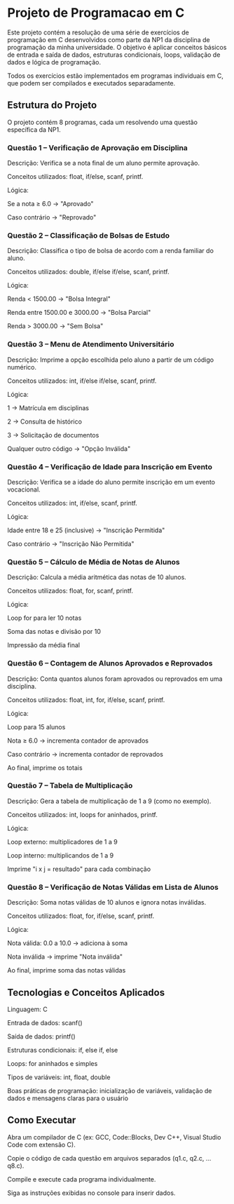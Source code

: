 # Projeto de Programacao em C

Este projeto contém a resolução de uma série de exercícios de programação em C desenvolvidos como parte da NP1 da disciplina de programação da minha universidade. O objetivo é aplicar conceitos básicos de entrada e saída de dados, estruturas condicionais, loops, validação de dados e lógica de programação.

Todos os exercícios estão implementados em programas individuais em C, que podem ser compilados e executados separadamente.

## Estrutura do Projeto

O projeto contém 8 programas, cada um resolvendo uma questão específica da NP1.

### Questão 1 – Verificação de Aprovação em Disciplina

Descrição: Verifica se a nota final de um aluno permite aprovação.

Conceitos utilizados: float, if/else, scanf, printf.

Lógica:

Se a nota ≥ 6.0 → "Aprovado"

Caso contrário → "Reprovado"

### Questão 2 – Classificação de Bolsas de Estudo

Descrição: Classifica o tipo de bolsa de acordo com a renda familiar do aluno.

Conceitos utilizados: double, if/else if/else, scanf, printf.

Lógica:

Renda < 1500.00 → "Bolsa Integral"

Renda entre 1500.00 e 3000.00 → "Bolsa Parcial"

Renda > 3000.00 → "Sem Bolsa"

### Questão 3 – Menu de Atendimento Universitário

Descrição: Imprime a opção escolhida pelo aluno a partir de um código numérico.

Conceitos utilizados: int, if/else if/else, scanf, printf.

Lógica:

1 → Matrícula em disciplinas

2 → Consulta de histórico

3 → Solicitação de documentos

Qualquer outro código → "Opção Inválida"

### Questão 4 – Verificação de Idade para Inscrição em Evento

Descrição: Verifica se a idade do aluno permite inscrição em um evento vocacional.

Conceitos utilizados: int, if/else, scanf, printf.

Lógica:

Idade entre 18 e 25 (inclusive) → "Inscrição Permitida"

Caso contrário → "Inscrição Não Permitida"

### Questão 5 – Cálculo de Média de Notas de Alunos

Descrição: Calcula a média aritmética das notas de 10 alunos.

Conceitos utilizados: float, for, scanf, printf.

Lógica:

Loop for para ler 10 notas

Soma das notas e divisão por 10

Impressão da média final

### Questão 6 – Contagem de Alunos Aprovados e Reprovados

Descrição: Conta quantos alunos foram aprovados ou reprovados em uma disciplina.

Conceitos utilizados: float, int, for, if/else, scanf, printf.

Lógica:

Loop para 15 alunos

Nota ≥ 6.0 → incrementa contador de aprovados

Caso contrário → incrementa contador de reprovados

Ao final, imprime os totais

### Questão 7 – Tabela de Multiplicação

Descrição: Gera a tabela de multiplicação de 1 a 9 (como no exemplo).

Conceitos utilizados: int, loops for aninhados, printf.

Lógica:

Loop externo: multiplicadores de 1 a 9

Loop interno: multiplicandos de 1 a 9

Imprime "i x j = resultado" para cada combinação

### Questão 8 – Verificação de Notas Válidas em Lista de Alunos

Descrição: Soma notas válidas de 10 alunos e ignora notas inválidas.

Conceitos utilizados: float, for, if/else, scanf, printf.

Lógica:

Nota válida: 0.0 a 10.0 → adiciona à soma

Nota inválida → imprime "Nota inválida"

Ao final, imprime soma das notas válidas

## Tecnologias e Conceitos Aplicados

Linguagem: C

Entrada de dados: scanf()

Saída de dados: printf()

Estruturas condicionais: if, else if, else

Loops: for aninhados e simples

Tipos de variáveis: int, float, double

Boas práticas de programação: inicialização de variáveis, validação de dados e mensagens claras para o usuário

## Como Executar

Abra um compilador de C (ex: GCC, Code::Blocks, Dev C++, Visual Studio Code com extensão C).

Copie o código de cada questão em arquivos separados (q1.c, q2.c, … q8.c).

Compile e execute cada programa individualmente.

Siga as instruções exibidas no console para inserir dados.
